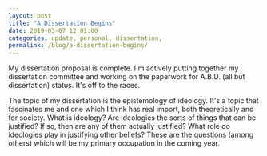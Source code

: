 ```yaml
---
layout: post
title: "A Dissertation Begins"
date: 2019-03-07 12:01:00
categories: update, personal, dissertation, 
permalink: /blog/a-dissertation-begins/
---
```


My dissertation proposal is complete. I'm actively putting together my dissertation committee and working on the paperwork for A.B.D. (all but dissertation) status. It's off to the races.

The topic of my dissertation is the epistemology of ideology. It's a topic that fascinates me and one which I think has real import, both theoretically and for society. What is ideology? Are ideologies the sorts of things that can be justified? If so, then are any of them actually justified? What role do ideologies play in justifying other beliefs? These are the questions (among others) which will be my primary occupation in the coming year.
